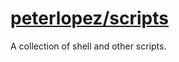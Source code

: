 # [peterlopez/scripts](https://github.com/peterlopez/scripts)

A collection of shell and other scripts.
